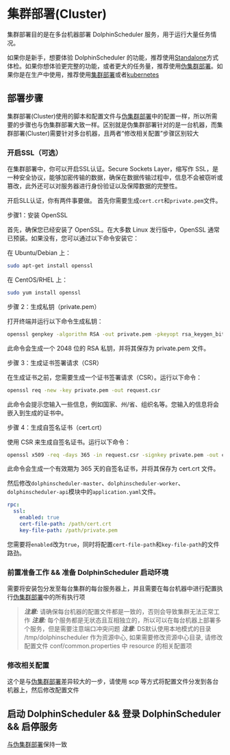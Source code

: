 # 集群部署(Cluster)

集群部署目的是在多台机器部署 DolphinScheduler 服务，用于运行大量任务情况。

如果你是新手，想要体验 DolphinScheduler 的功能，推荐使用[Standalone](standalone.md)方式体检。如果你想体验更完整的功能，或者更大的任务量，推荐使用[伪集群部署](pseudo-cluster.md)。如果你是在生产中使用，推荐使用[集群部署](cluster.md)或者[kubernetes](kubernetes.md)

## 部署步骤

集群部署(Cluster)使用的脚本和配置文件与[伪集群部署](pseudo-cluster.md)中的配置一样，所以所需要的步骤也与伪集群部署大致一样。区别就是伪集群部署针对的是一台机器，而集群部署(Cluster)需要针对多台机器，且两者“修改相关配置”步骤区别较大

### 开启SSL（可选）
在集群部署中，你可以开启SSL认证。Secure Sockets Layer，缩写作 SSL，是一种安全协议，能够加密传输的数据，确保在数据传输过程中，信息不会被窃听或篡改，此外还可以对服务器进行身份验证以及保障数据的完整性。

开启SLL认证，你有两件事要做。 首先你需要生成`cert.crt`和`private.pem`文件。

步骤1：安装 OpenSSL

首先，确保您已经安装了 OpenSSL。在大多数 Linux 发行版中，OpenSSL 通常已预装。如果没有，您可以通过以下命令安装它：

在 Ubuntu/Debian 上：

```bash
sudo apt-get install openssl
```

在 CentOS/RHEL 上：

```bash
sudo yum install openssl
```

步骤 2：生成私钥（private.pem）

打开终端并运行以下命令生成私钥：

```bash
openssl genpkey -algorithm RSA -out private.pem -pkeyopt rsa_keygen_bits:2048
```
此命令会生成一个 2048 位的 RSA 私钥，并将其保存为 private.pem 文件。

步骤 3：生成证书签署请求（CSR）

在生成证书之前，您需要生成一个证书签署请求（CSR）。运行以下命令：

```bash
openssl req -new -key private.pem -out request.csr
```
此命令会提示您输入一些信息，例如国家、州/省、组织名等。您输入的信息将会嵌入到生成的证书中。

步骤 4：生成自签名证书（cert.crt）

使用 CSR 来生成自签名证书。运行以下命令：

```bash
openssl x509 -req -days 365 -in request.csr -signkey private.pem -out cert.crt
```
此命令会生成一个有效期为 365 天的自签名证书，并将其保存为 cert.crt 文件。

然后修改`dolphinscheduler-master`、`dolphinscheduler-worker`、`dolphinscheduler-api`模块中的`application.yaml`文件。
```yaml
rpc:
  ssl:
    enabled: true
    cert-file-path: /path/cert.crt
    key-file-path: /path/private.pem
```
您需要将`enabled`改为`true`，同时将配置`cert-file-path`和`key-file-path`的文件路劲。


### 前置准备工作 && 准备 DolphinScheduler 启动环境

需要将安装包分发至每台集群的每台服务器上，并且需要在每台机器中进行配置执行[伪集群部署](pseudo-cluster.md)中的所有执行项

> **_注意:_** 请确保每台机器的配置文件都是一致的，否则会导致集群无法正常工作
> **_注意:_** 每个服务都是无状态且互相独立的，所以可以在每台机器上部署多个服务，但是需要注意端口冲突问题
> **_注意_**: DS默认使用本地模式的目录 /tmp/dolphinscheduler 作为资源中心, 如果需要修改资源中心目录, 请修改配置文件 conf/common.properties 中 resource 的相关配置项

### 修改相关配置

这个是与[伪集群部署](pseudo-cluster.md)差异较大的一步，请使用 scp 等方式将配置文件分发到各台机器上，然后修改配置文件

## 启动 DolphinScheduler && 登录 DolphinScheduler && 启停服务

[与伪集群部署](pseudo-cluster.md)保持一致
